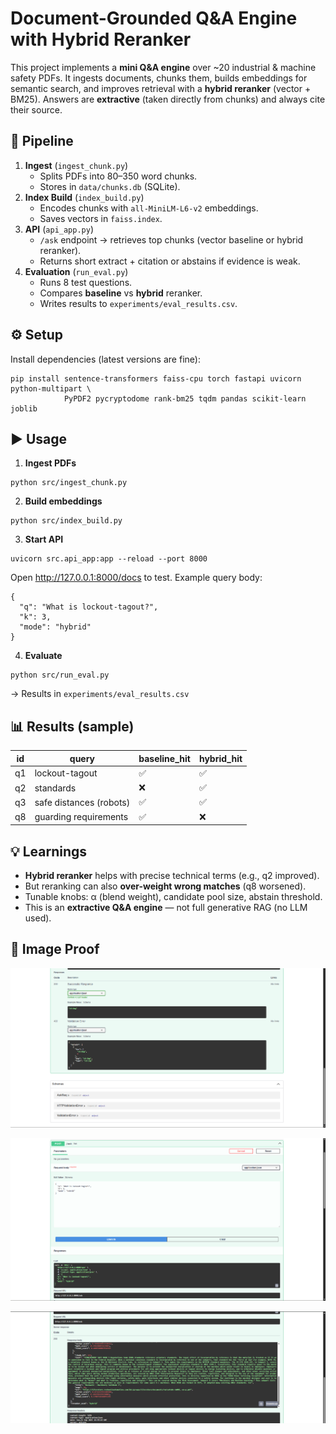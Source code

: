 # Document-Grounded Q&A Engine with Hybrid Reranker

This project implements a **mini Q&A engine** over ~20 industrial & machine safety PDFs. It ingests documents, chunks them, builds embeddings for semantic search, and improves retrieval with a **hybrid reranker** (vector + BM25). Answers are **extractive** (taken directly from chunks) and always cite their source.

## 🚀 Pipeline
1. **Ingest** (`ingest_chunk.py`)
   * Splits PDFs into 80–350 word chunks.
   * Stores in `data/chunks.db` (SQLite).
2. **Index Build** (`index_build.py`)
   * Encodes chunks with `all-MiniLM-L6-v2` embeddings.
   * Saves vectors in `faiss.index`.
3. **API** (`api_app.py`)
   * `/ask` endpoint → retrieves top chunks (vector baseline or hybrid reranker).
   * Returns short extract + citation or abstains if evidence is weak.
4. **Evaluation** (`run_eval.py`)
   * Runs 8 test questions.
   * Compares **baseline** vs **hybrid** reranker.
   * Writes results to `experiments/eval_results.csv`.

## ⚙️ Setup
Install dependencies (latest versions are fine):

```
pip install sentence-transformers faiss-cpu torch fastapi uvicorn python-multipart \
            PyPDF2 pycryptodome rank-bm25 tqdm pandas scikit-learn joblib
```

## ▶️ Usage
1. **Ingest PDFs**

```
python src/ingest_chunk.py
```

2. **Build embeddings**

```
python src/index_build.py
```

3. **Start API**

```
uvicorn src.api_app:app --reload --port 8000
```

Open http://127.0.0.1:8000/docs to test.
Example query body:

```
{
  "q": "What is lockout-tagout?",
  "k": 3,
  "mode": "hybrid"
}
```

4. **Evaluate**

```
python src/run_eval.py
```

→ Results in `experiments/eval_results.csv`

## 📊 Results (sample)

| id | query | baseline_hit | hybrid_hit |
|----|-------|--------------|------------|
| q1 | lockout-tagout | ✅ | ✅ |
| q2 | standards | ❌ | ✅ |
| q3 | safe distances (robots) | ✅ | ✅ |
| q8 | guarding requirements | ✅ | ❌ |

## 💡 Learnings
* **Hybrid reranker** helps with precise technical terms (e.g., q2 improved).
* But reranking can also **over-weight wrong matches** (q8 worsened).
* Tunable knobs: α (blend weight), candidate pool size, abstain threshold.
* This is an **extractive Q&A engine** — not full generative RAG (no LLM used).

## 📸 Image Proof

![API Documentation](data/Images/Screenshot%202025-09-21%20202503.png)

![Query Execution](data/Images/Screenshot%202025-09-21%20203749.png)

![API Response](data/Images/Screenshot%202025-09-21%20203756.png)
